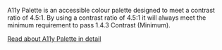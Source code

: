 A11y Palette is an accessible colour palette designed to meet a contrast ratio of 4.5:1. By using a contrast ratio of 4.5:1 it will always meet the minimum requirement to pass 1.4.3 Contrast (Minimum).

[Read about A11y Palette in detail](/work/a11y-palette)